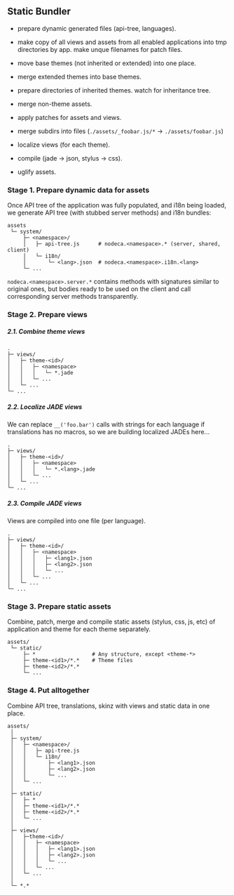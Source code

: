 Static Bundler
--------------

- prepare dynamic generated files (api-tree, languages).
- make copy of all views and assets from all enabled applications
  into tmp directories by app. make unque filenames for patch files.
- move base themes (not inherited or extended) into one place.

- merge extended themes into base themes.
- prepare directories of inherited themes.
  watch for inheritance tree.
- merge non-theme assets.

- apply patches for assets and views.
- merge subdirs into files (`./assets/_foobar.js/*` -> `./assets/foobar.js`)

- localize views (for each theme).

- compile (jade -> json, stylus -> css).
- uglify assets.


### Stage 1. Prepare dynamic data for assets

Once API tree of the application was fully populated, and i18n being loaded,
we generate API tree (with stubbed server methods) and i18n bundles:

```
assets
 └─ system/
     ├─ <namespace>/
     │   ├─ api-tree.js      # nodeca.<namespace>.* (server, shared, client)
     │   └─ i18n/
     │       └─ <lang>.json  # nodeca.<namespace>.i18n.<lang>
     └─ ...
```

`nodeca.<namespace>.server.*` contains methods with signatures similar to
original ones, but bodies ready to be used on the client and call corresponding
server methods transparently.


### Stage 2. Prepare views

##### 2.1. Combine theme views

```
.
├─ views/
│   ├─ theme-<id>/
│   │   ├─ <namespace>
│   │   │   └─ *.jade
│   │   └─ ...
│   └─ ...
└─ ...
```


##### 2.2. Localize JADE views

We can replace `__('foo.bar')` calls with strings for each language if
translations has no macros, so we are building localized JADEs here...

```
.
├─ views/
│   ├─ theme-<id>/
│   │   ├─ <namespace>
│   │   │   └─ *.<lang>.jade
│   │   └─ ...
│   └─ ...
└─ ...
```


##### 2.3. Compile JADE views

Views are compiled into one file (per language).

```
.
├─ views/
│   ├─ theme-<id>/
│   │   ├─ <namespace>
│   │   │   ├─ <lang1>.json
│   │   │   ├─ <lang2>.json
│   │   │   └─ ...
│   │   └─ ...
│   └─ ...
└─ ...
```


### Stage 3. Prepare static assets

Combine, patch, merge and compile static assets (stylus, css, js, etc) of
application and theme for each theme separately.

```
assets/
 └─ static/
     ├─ *                  # Any structure, except <theme-*>
     ├─ theme-<id1>/*.*    # Theme files
     ├─ theme-<id2>/*.*
     └─ ...
```


### Stage 4. Put alltogether

Combine API tree, translations, skinz with views and static data in one place.

```
assets/
 │
 ├─ system/
 │   ├─ <namespace>/
 │   │   ├─ api-tree.js
 │   │   └─ i18n/
 │   │       ├─ <lang1>.json
 │   │       ├─ <lang2>.json
 │   │       └─ ...
 │   └─ ...
 │
 ├─ static/
 │   ├─ *
 │   ├─ theme-<id1>/*.*
 │   ├─ theme-<id2>/*.*
 │   └─ ...
 │
 ├─ views/
 │   ├─theme-<id>/
 │   │   ├─ <namespace>
 │   │   │   ├─ <lang1>.json
 │   │   │   ├─ <lang2>.json
 │   │   │   └─ ...
 │   │   └─ ...
 │   └─ ...
 │
 └─ *.*
```
